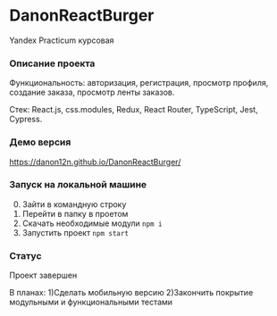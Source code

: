 # DanonReactBurger
Yandex Practicum курсовая

### Описание проекта
Функциональность: авторизация, регистрация, просмотр профиля, создание заказа, просмотр ленты заказов.

Стек: React.js, css.modules, Redux, React Router, TypeScript, Jest, Cypress.

### Демо версия
https://danon12n.github.io/DanonReactBurger/

### Запуск на локальной машине
0) Зайти в командную строку 
1) Перейти в папку в проетом
2) Скачать необходимые модули
```npm i```
3) Запустить проект ```npm start```

### Статус
Проект завершен

В планах:
1)Сделать мобильную версию
2)Закончить покрытие модульными и функциональными тестами
